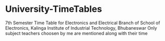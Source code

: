 # University-TimeTables
7th Semester Time Table for Electronics and Electrical Branch of School of Electronics, Kalinga Institute of Industrial Technology, Bhubaneswar
Only subject teachers choosen by me are mentioned along with their time
